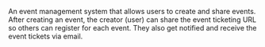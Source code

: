 An event management system that allows users to create and share events. After creating an event, the creator (user) can share the event ticketing URL so others can register for each event. They also get notified and receive the event tickets via email.

